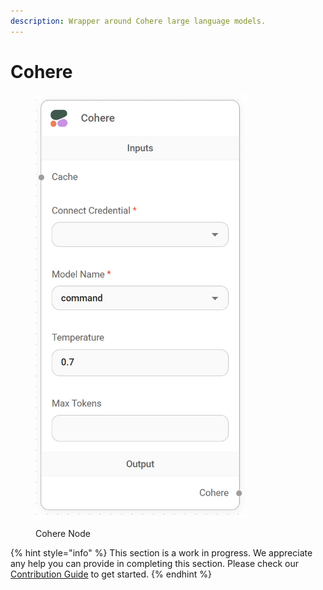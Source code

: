 ```yaml
---
description: Wrapper around Cohere large language models.
---
```


# Cohere

<figure><img src="../../../.gitbook/assets/image (2) (1) (1).png" alt="" width="338"><figcaption><p>Cohere Node</p></figcaption></figure>

{% hint style="info" %}
This section is a work in progress. We appreciate any help you can provide in completing this section. Please check our [Contribution Guide](../../../contributing/) to get started.
{% endhint %}
